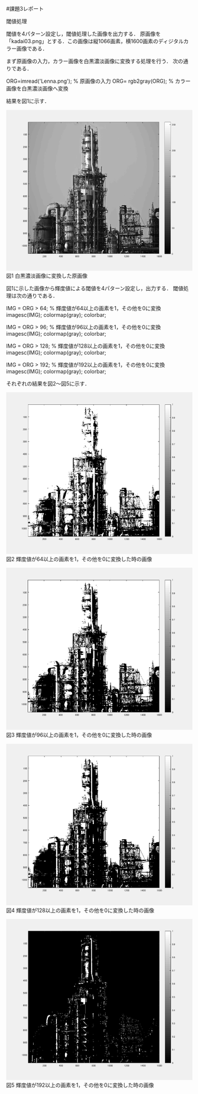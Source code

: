 #課題3レポート

閾値処理

閾値を4パターン設定し，閾値処理した画像を出力する．
原画像を「kadai03.png」とする．この画像は縦1066画素，横1600画素のディジタルカラー画像である．

まず原画像の入力，カラー画像を白黒濃淡画像に変換する処理を行う．
次の通りである．

ORG=imread('Lenna.png'); % 原画像の入力
ORG= rgb2gray(ORG); % カラー画像を白黒濃淡画像へ変換

結果を図1に示す．

![原画像](https://github.com/ogata3/lecture_image_processing/blob/master/kadai03/kadai3_1.png?raw=true)
図1 白黒濃淡画像に変換した原画像


図1に示した画像から輝度値による閾値を4パターン設定し，出力する．
閾値処理は次の通りである．

IMG = ORG > 64; % 輝度値が64以上の画素を1，その他を0に変換
imagesc(IMG); colormap(gray); colorbar;

IMG = ORG > 96; % 輝度値が96以上の画素を1，その他を0に変換
imagesc(IMG); colormap(gray); colorbar;

IMG = ORG > 128; % 輝度値が128以上の画素を1，その他を0に変換
imagesc(IMG); colormap(gray); colorbar;

IMG = ORG > 192; % 輝度値が192以上の画素を1，その他を0に変換
imagesc(IMG); colormap(gray); colorbar;

それぞれの結果を図2～図5に示す．

![原画像](https://github.com/ogata3/lecture_image_processing/blob/master/kadai03/kadai3_2.png?raw=true)
図2 輝度値が64以上の画素を1，その他を0に変換した時の画像

![原画像](https://github.com/ogata3/lecture_image_processing/blob/master/kadai03/kadai3_3.png?raw=true)
図3 輝度値が96以上の画素を1，その他を0に変換した時の画像

![原画像](https://github.com/ogata3/lecture_image_processing/blob/master/kadai03/kadai3_4.png?raw=true)
図4 輝度値が128以上の画素を1，その他を0に変換した時の画像

![原画像](https://github.com/ogata3/lecture_image_processing/blob/master/kadai03/kadai3_5.png?raw=true)
図5 輝度値が192以上の画素を1，その他を0に変換した時の画像
